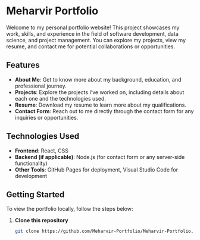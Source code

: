 # Meharvir Portfolio

Welcome to my personal portfolio website! This project showcases my work, skills, and experience in the field of software development, data science, and project management. You can explore my projects, view my resume, and contact me for potential collaborations or opportunities.

## Features
- **About Me**: Get to know more about my background, education, and professional journey.
- **Projects**: Explore the projects I’ve worked on, including details about each one and the technologies used.
- **Resume**: Download my resume to learn more about my qualifications.
- **Contact Form**: Reach out to me directly through the contact form for any inquiries or opportunities.

## Technologies Used
- **Frontend**: React, CSS
- **Backend (if applicable)**: Node.js (for contact form or any server-side functionality)
- **Other Tools**: GitHub Pages for deployment, Visual Studio Code for development

## Getting Started

To view the portfolio locally, follow the steps below:

1. **Clone this repository**
   ```bash
   git clone https://github.com/Meharvir-Portfolio/Meharvir-Portfolio.git
